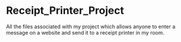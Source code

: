 # Receipt_Printer_Project
All the files associated with my project which allows anyone to enter a message on a website and send it to a receipt printer in my room.

